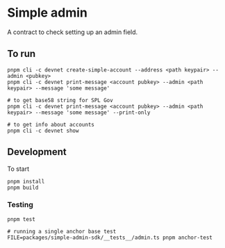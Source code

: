 # Simple admin

A contract to check setting up an admin field.

## To run

```
pnpm cli -c devnet create-simple-account --address <path keypair> --admin <pubkey>
pnpm cli -c devnet print-message <account pubkey> --admin <path keypair> --message 'some message'

# to get base58 string for SPL Gov
pnpm cli -c devnet print-message <account pubkey> --admin <path keypair> --message 'some message' --print-only

# to get info about accounts
pnpm cli -c devnet show
```

## Development

To start

```
pnpm install
pnpm build
```

### Testing

```
pnpm test

# running a single anchor base test
FILE=packages/simple-admin-sdk/__tests__/admin.ts pnpm anchor-test
```
